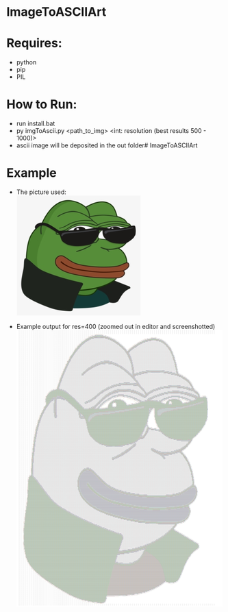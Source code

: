 # ImageToASCIIArt

# Requires:
* python
* pip
* PIL

# How to Run:
* run install.bat
* py imgToAscii.py <path_to_img> <int: resolution (best results 500 - 1000)>
* ascii image will be deposited in the out folder# ImageToASCIIArt

# Example
* The picture used:\
![Alt text](/assets/pepeCool.png)

* Example output for res=400 (zoomed out in editor and screenshotted)
![Alt text](/out/ascii.png)